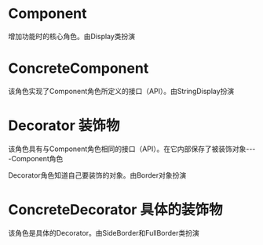 # Component

增加功能时的核心角色。由Display类扮演

# ConcreteComponent 

该角色实现了Component角色所定义的接口（API）。由StringDisplay扮演

# Decorator 装饰物

该角色具有与Component角色相同的接口（API）。在它内部保存了被装饰对象----Component角色

Decorator角色知道自己要装饰的对象。由Border对象扮演

# ConcreteDecorator 具体的装饰物 

该角色是具体的Decorator。由SideBorder和FullBorder类扮演